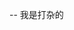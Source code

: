 <!--
 * @Author: your name
 * @Date: 2020-05-11 12:35:00
 * @LastEditTime: 2020-05-11 12:35:11
 * @LastEditors: Please set LastEditors
 * @Description: In User Settings Edit
 * @FilePath: \blog\blog\Gis\abc.md
 -->

-- 我是打杂的
